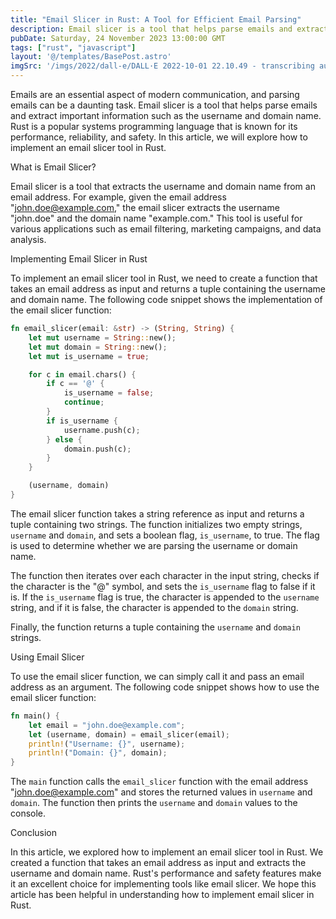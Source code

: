 ```yaml
---
title: "Email Slicer in Rust: A Tool for Efficient Email Parsing"
description: Email slicer is a tool that helps parse emails and extract important information such as the username and domain name. Rust is a popular systems programming language that is known for its performance, reliability, and safety. In this article, we will explore how to implement an email slicer tool in Rust.
pubDate: Saturday, 24 November 2023 13:00:00 GMT
tags: ["rust", "javascript"]
layout: '@/templates/BasePost.astro'
imgSrc: '/imgs/2022/dall-e/DALL·E 2022-10-01 22.10.49 - transcribing audio to text.png'
---
```




Emails are an essential aspect of modern communication, and parsing emails can be a daunting task. Email slicer is a tool that helps parse emails and extract important information such as the username and domain name. Rust is a popular systems programming language that is known for its performance, reliability, and safety. In this article, we will explore how to implement an email slicer tool in Rust.

What is Email Slicer?

Email slicer is a tool that extracts the username and domain name from an email address. For example, given the email address "john.doe@example.com," the email slicer extracts the username "john.doe" and the domain name "example.com." This tool is useful for various applications such as email filtering, marketing campaigns, and data analysis.

Implementing Email Slicer in Rust

To implement an email slicer tool in Rust, we need to create a function that takes an email address as input and returns a tuple containing the username and domain name. The following code snippet shows the implementation of the email slicer function:

```rust
fn email_slicer(email: &str) -> (String, String) {
    let mut username = String::new();
    let mut domain = String::new();
    let mut is_username = true;

    for c in email.chars() {
        if c == '@' {
            is_username = false;
            continue;
        }
        if is_username {
            username.push(c);
        } else {
            domain.push(c);
        }
    }

    (username, domain)
}
```

The email slicer function takes a string reference as input and returns a tuple containing two strings. The function initializes two empty strings, `username` and `domain`, and sets a boolean flag, `is_username`, to true. The flag is used to determine whether we are parsing the username or domain name.

The function then iterates over each character in the input string, checks if the character is the "@" symbol, and sets the `is_username` flag to false if it is. If the `is_username` flag is true, the character is appended to the `username` string, and if it is false, the character is appended to the `domain` string.

Finally, the function returns a tuple containing the `username` and `domain` strings.

Using Email Slicer

To use the email slicer function, we can simply call it and pass an email address as an argument. The following code snippet shows how to use the email slicer function:

```rust
fn main() {
    let email = "john.doe@example.com";
    let (username, domain) = email_slicer(email);
    println!("Username: {}", username);
    println!("Domain: {}", domain);
}
```

The `main` function calls the `email_slicer` function with the email address "john.doe@example.com" and stores the returned values in `username` and `domain`. The function then prints the `username` and `domain` values to the console.

Conclusion

In this article, we explored how to implement an email slicer tool in Rust. We created a function that takes an email address as input and extracts the username and domain name. Rust's performance and safety features make it an excellent choice for implementing tools like email slicer. We hope this article has been helpful in understanding how to implement email slicer in Rust.